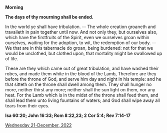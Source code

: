 **Morning**

**The days of thy mourning shall be ended.**
 
In the world ye shall have tribulation. -- The whole creation groaneth and travaileth in pain together until now. And not only they, but ourselves also, which have the firstfruits of the Spirit, even we ourselves groan within ourselves, waiting for the adoption, to wit, the redemption of our body. -- We that are in this tabernacle do groan, being burdened: not for that we would be unclothed, but clothed upon, that mortality might be swallowed up of life.
 
These are they which came out of great tribulation, and have washed their robes, and made them white in the blood of the Lamb, Therefore are they before the throne of God, and serve him day and night in his temple: and he that sitteth on the throne shall dwell among them. They shall hunger no more, neither thirst any more; neither shall the sun light on them, nor any heat. For the Lamb which is in the midst of the throne shall feed them, and shall lead them unto living fountains of waters; and God shall wipe away all tears from their eyes.  

**Isa 60:20; John 16:33; Rom 8:22,23; 2 Cor 5:4; Rev 7:14-17**

[Wednesday 21-December, 2022](https://t.me/daily_light)
